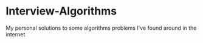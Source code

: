 # Interview-Algorithms
My personal solutions to some algorithms problems I've found around in the internet
